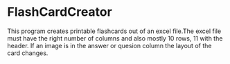# FlashCardCreator

This program creates printable flashcards out of an excel file.The excel file must have the right number of columns and also mostly 10 rows,
11 with the header. If an image is in the answer or quesion column the layout of the card changes.

